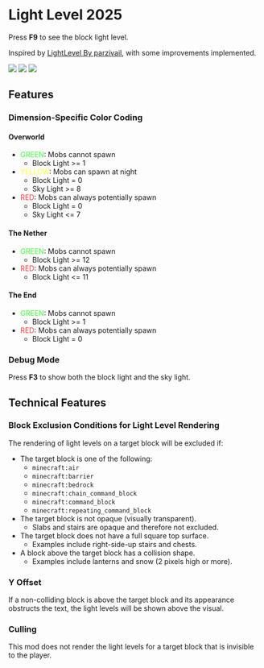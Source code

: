# Light Level 2025

Press **F9** to see the block light level.

Inspired by [LightLevel By parzivail](https://github.com/Parzivail-Modding-Team/LightLevel), with
some improvements implemented.

<div style="display: inline">
  <img src="https://img.shields.io/badge/Minecraft-1.21.5-white">
  <img src="https://img.shields.io/badge/Fabric_Loader-0.16.12-white">
  <img src="https://img.shields.io/github/actions/workflow/status/dark-lion-jp/light-level-2025/build.yml?branch=main">
</div>

## Features

### Dimension-Specific Color Coding

#### Overworld

- <span style="color: #40FF40;">GREEN</span>: Mobs cannot spawn
    - Block Light >= 1
- <span style="color: #FFFF40;">YELLOW</span>: Mobs can spawn at night
    - Block Light = 0
    - Sky Light >= 8
- <span style="color: #FF4040;">RED</span>: Mobs can always potentially spawn
    - Block Light = 0
    - Sky Light <= 7

#### The Nether

- <span style="color: #40FF40;">GREEN</span>: Mobs cannot spawn
    - Block Light >= 12
- <span style="color: #FF4040;">RED</span>: Mobs can always potentially spawn
    - Block Light <= 11

#### The End

- <span style="color: #40FF40;">GREEN</span>: Mobs cannot spawn
    - Block Light >= 1
- <span style="color: #FF4040;">RED</span>: Mobs can always potentially spawn
    - Block Light = 0

### Debug Mode

Press **F3** to show both the block light and the sky light.

## Technical Features

### Block Exclusion Conditions for Light Level Rendering

The rendering of light levels on a target block will be excluded if:

- The target block is one of the following:
    - `minecraft:air`
    - `minecraft:barrier`
    - `minecraft:bedrock`
    - `minecraft:chain_command_block`
    - `minecraft:command_block`
    - `minecraft:repeating_command_block`
- The target block is not opaque (visually transparent).
    - Slabs and stairs are opaque and therefore not excluded.
- The target block does not have a full square top surface.
    - Examples include right-side-up stairs and chests.
- A block above the target block has a collision shape.
    - Examples include lanterns and snow (2 pixels high or more).

### Y Offset

If a non-colliding block is above the target block and its appearance obstructs the text, the light
levels will be shown above the visual.

### Culling

This mod does not render the light levels for a target block that is invisible to the player.